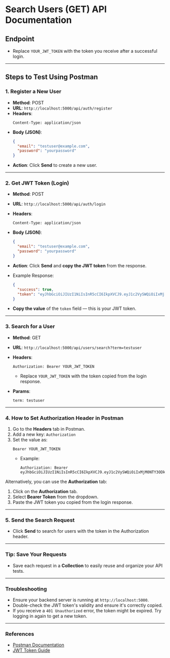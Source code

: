 # Search Users (GET) API Documentation

## Endpoint  

- Replace `YOUR_JWT_TOKEN` with the token you receive after a successful login.

---

## Steps to Test Using Postman

### 1. Register a New User  
- **Method**: POST  
- **URL**: `http://localhost:5000/api/auth/register`  
- **Headers**:  
    ```
    Content-Type: application/json
    ```
- **Body (JSON)**:
    ```json
    {
      "email": "testuser@example.com",
      "password": "yourpassword"
    }
    ```
- **Action**: Click **Send** to create a new user.

---

### 2. Get JWT Token (Login)  
- **Method**: POST  
- **URL**: `http://localhost:5000/api/auth/login`  
- **Headers**:  
    ```
    Content-Type: application/json
    ```
- **Body (JSON)**:
    ```json
    {
      "email": "testuser@example.com",
      "password": "yourpassword"
    }
    ```
- **Action**: Click **Send** and **copy the JWT token** from the response.

- Example Response:
    ```json
    {
      "success": true,
      "token": "eyJhbGciOiJIUzI1NiIsInR5cCI6IkpXVCJ9.eyJ1c2VySWQiOiIxMjM0NTY3ODkwIiwiaWF0IjoxNjM1NzI3MzQ4fQ.ZwSmGCg5O5Y4Op1vqfU9Nf4tG_g72L0I0jFvFGJ2y1A"
    }
    ```
- **Copy the value** of the `token` field — this is your JWT token.

---

### 3. Search for a User  
- **Method**: GET  
- **URL**: `http://localhost:5000/api/users/search?term=testuser`  
- **Headers**:  
    ```
    Authorization: Bearer YOUR_JWT_TOKEN
    ```
    - Replace `YOUR_JWT_TOKEN` with the token copied from the login response.

- **Params**:  
    ```
    term: testuser
    ```

---

### 4. How to Set Authorization Header in Postman  
1. Go to the **Headers** tab in Postman.  
2. Add a new key: `Authorization`  
3. Set the value as:  
    ```
    Bearer YOUR_JWT_TOKEN
    ```
    - Example:
      ```
      Authorization: Bearer eyJhbGciOiJIUzI1NiIsInR5cCI6IkpXVCJ9.eyJ1c2VySWQiOiIxMjM0NTY3ODkwIiwiaWF0IjoxNjM1NzI3MzQ4fQ.ZwSmGCg5O5Y4Op1vqfU9Nf4tG_g72L0I0jFvFGJ2y1A
      ```

Alternatively, you can use the **Authorization** tab:
1. Click on the **Authorization** tab.
2. Select **Bearer Token** from the dropdown.
3. Paste the JWT token you copied from the login response.

---

### 5. Send the Search Request  
- Click **Send** to search for users with the token in the Authorization header.  

---

### Tip: Save Your Requests  
- Save each request in a **Collection** to easily reuse and organize your API tests.

---

### Troubleshooting  
- Ensure your backend server is running at `http://localhost:5000`.  
- Double-check the JWT token's validity and ensure it's correctly copied.  
- If you receive a `401 Unauthorized` error, the token might be expired. Try logging in again to get a new token.

---

### References  
- [Postman Documentation](https://learning.postman.com/docs/getting-started/introduction/)
- [JWT Token Guide](https://jwt.io/introduction/)
